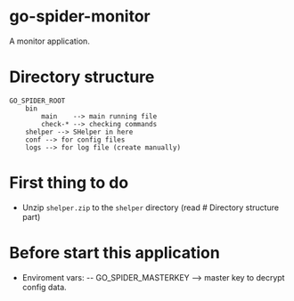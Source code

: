 # go-spider-monitor
A monitor application.

# Directory structure
```
GO_SPIDER_ROOT
    bin
        main    --> main running file
        check-* --> checking commands
    shelper --> SHelper in here
    conf --> for config files
    logs --> for log file (create manually)
```

# First thing to do
- Unzip `shelper.zip` to the `shelper` directory (read # Directory structure part)

# Before start this application
- Enviroment vars:
  -- GO_SPIDER_MASTERKEY --> master key to decrypt config data.